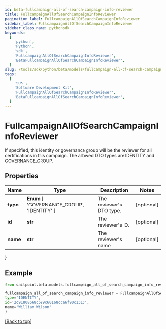 ```yaml
---
id: beta-fullcampaign-all-of-search-campaign-info-reviewer
title: FullcampaignAllOfSearchCampaignInfoReviewer
pagination_label: FullcampaignAllOfSearchCampaignInfoReviewer
sidebar_label: FullcampaignAllOfSearchCampaignInfoReviewer
sidebar_class_name: pythonsdk
keywords:
  [
    'python',
    'Python',
    'sdk',
    'FullcampaignAllOfSearchCampaignInfoReviewer',
    'BetaFullcampaignAllOfSearchCampaignInfoReviewer',
  ]
slug: /tools/sdk/python/beta/models/fullcampaign-all-of-search-campaign-info-reviewer
tags:
  [
    'SDK',
    'Software Development Kit',
    'FullcampaignAllOfSearchCampaignInfoReviewer',
    'BetaFullcampaignAllOfSearchCampaignInfoReviewer',
  ]
---
```


# FullcampaignAllOfSearchCampaignInfoReviewer

If specified, this identity or governance group will be the reviewer for all certifications in this campaign. The allowed DTO types are IDENTITY and GOVERNANCE_GROUP.

## Properties

| Name | Type | Description | Notes |
| --- | --- | --- | --- |
| **type** | **Enum** [ 'GOVERNANCE_GROUP', 'IDENTITY' ] | The reviewer's DTO type. | [optional] |
| **id** | **str** | The reviewer's ID. | [optional] |
| **name** | **str** | The reviewer's name. | [optional] |

}

## Example

```python
from sailpoint.beta.models.fullcampaign_all_of_search_campaign_info_reviewer import FullcampaignAllOfSearchCampaignInfoReviewer

fullcampaign_all_of_search_campaign_info_reviewer = FullcampaignAllOfSearchCampaignInfoReviewer(
type='IDENTITY',
id='2c91808568c529c60168cca6f90c1313',
name='William Wilson'
)

```

[[Back to top]](#)
